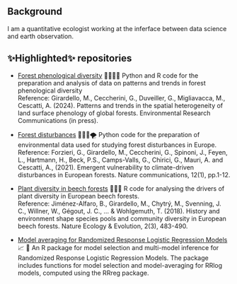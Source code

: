 ## Background 
I am a quantitative ecologist working at the inferface between data science and earth observation.

<!--
**drmarcogir/drmarcogir** is a ✨ _special_ ✨ repository because its `README.md` (this file) appears on your GitHub profile.

Here are some ideas to get you started:

- 🔭 I’m currently working on ...
- 🌱 I’m currently learning ...
- 👯 I’m looking to collaborate on ...
- 🤔 I’m looking for help with ...
- 💬 Ask me about ...
- 📫 How to reach me: ...
- 😄 Pronouns: ...
- ⚡ Fun fact: ...
-->

## ✨Highlighted✨ repositories
- [Forest phenological diversity](https://github.com/drmarcogir/phenology/) 🌳🌲🌴🌿 Python and R code for the preparation and analysis of data on patterns and trends in forest phenological diversity <br>Reference: Girardello, M., Ceccherini, G., Duveiller, G., Migliavacca, M., Cescatti, A. (2024).
Patterns and trends in the spatial heterogeneity of land surface phenology of global forests. Environmental Research Communications (in press).  

- [Forest disturbances](https://github.com/drmarcogir/ForestAtRisk) 🌳🔥🐜🌪️ Python code for the preparation of environmental data used for studying forest disturbances in Europe.<br> Reference: Forzieri, G., Girardello, M., Ceccherini, G., Spinoni, J., Feyen, L., Hartmann, H., Beck, P.S., Camps-Valls, G., Chirici, G., Mauri, A. and Cescatti, A., (2021). Emergent vulnerability to climate-driven disturbances in European forests. Nature communications, 12(1), pp.1-12.

- [Plant diversity in beech forests](https://github.com/drmarcogir/fagus) 🌳🌾🌿 R code for analysing the drivers of plant diversity in European beech forests.<br> Reference: Jiménez-Alfaro, B., Girardello, M., Chytrý, M., Svenning, J. C., Willner, W., Gégout, J. C., ... & Wohlgemuth, T. (2018). History and environment shape species pools and community diversity in European beech forests. Nature Ecology & Evolution, 2(3), 483-490.

- [Model averaging for Randomized Response Logistic Regression Models](https://github.com/drmarcogir/rrtmodavg) 📈 🎯  An R package for model selection and multi-model inference for Randomized Response Logistic Regression Models. The package includes functions for model selection and model-averaging for RRlog models, computed using the RRreg package.

